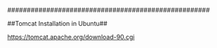 ####################################################

##Tomcat Installation in Ubuntu##

https://tomcat.apache.org/download-90.cgi
